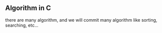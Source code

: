 ## Algorithm in C
there are many algorithm, and we will commit many algorithm like sorting, searching, etc...
